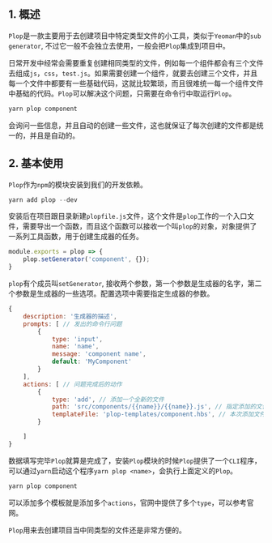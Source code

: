 ## 1. 概述

```Plop```是一款主要用于去创建项目中特定类型文件的小工具，类似于```Yeoman```中的```sub generator```, 不过它一般不会独立去使用，一般会把```Plop```集成到项目中。

日常开发中经常会需要重复创建相同类型的文件，例如每一个组件都会有三个文件去组成```js```，```css```，```test.js```。如果需要创建一个组件，就要去创建三个文件，并且每一个文件中都要有一些基础代码，这就比较繁琐，而且很难统一每一个组件文件中基础的代码。```Plop```可以解决这个问题，只需要在命令行中取运行```Plop```。

```s
yarn plop component
```

会询问一些信息，并且自动的创建一些文件，这也就保证了每次创建的文件都是统一的，并且是自动的。

## 2. 基本使用

```Plop```作为```npm```的模块安装到我们的开发依赖。

```s
yarn add plop --dev
```

安装后在项目跟目录新建```plopfile.js```文件，这个文件是```plop```工作的一个入口文件，需要导出一个函数，而且这个函数可以接收一个叫```plop```的对象，对象提供了一系列工具函数，用于创建生成器的任务。

```js
module.exports = plop => {
    plop.setGenerator('component', {});
}
```

```plop```有个成员叫```setGenerator```, 接收两个参数，第一个参数是生成器的名字，第二个参数是生成器的一些选项。配置选项中需要指定生成器的参数。

```js
{
    description: '生成器的描述',
    prompts: [ // 发出的命令行问题
        {
            type: 'input',
            name: 'name',
            message: 'component name',
            default: 'MyComponent'
        }
    ],
    actions: [ // 问题完成后的动作
        {
            type: 'add', // 添加一个全新的文件
            path: 'src/components/{{name}}/{{name}}.js', // 指定添加的文件会被添加到哪个具体的路径, 可以通过双花括号的方式使用命令行传入的变量
            templateFile: 'plop-templates/component.hbs', // 本次添加文件的母版文件是什么, 一般我们会把母版文件放在plop-template目录中，可以通过handlebars去创建模板文件.hbs
        }

    ]
}
```

数据填写完毕```Plop```就算是完成了，安装```Plop```模块的时候```Plop```提供了一个```CLI```程序，可以通过```yarn```启动这个程序```yarn plop <name>```，会执行上面定义的```Plop```。

```s
yarn plop component
```

可以添加多个模板就是添加多个```actions```，官网中提供了多个```type```，可以参考官网。

```Plop```用来去创建项目当中同类型的文件还是非常方便的。
